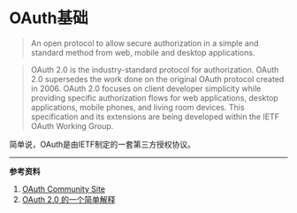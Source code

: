 # OAuth基础

> An open protocol to allow secure authorization in a simple and standard method from web, mobile and desktop applications.



> OAuth 2.0 is the industry-standard protocol for authorization. OAuth 2.0 supersedes the work done on the original OAuth protocol created in 2006. OAuth 2.0 focuses on client developer simplicity while providing specific authorization flows for web applications, desktop applications, mobile phones, and living room devices. This specification and its extensions are being developed within the IETF OAuth Working Group.

简单说，OAuth是由IETF制定的一套第三方授权协议。



---

**参考资料**

1. [OAuth Community Site](https://oauth.net/)
2. [OAuth 2.0 的一个简单解释](http://www.ruanyifeng.com/blog/2019/04/oauth_design.html)